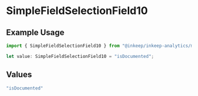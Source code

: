 # SimpleFieldSelectionField10

## Example Usage

```typescript
import { SimpleFieldSelectionField10 } from "@inkeep/inkeep-analytics/models/components";

let value: SimpleFieldSelectionField10 = "isDocumented";
```

## Values

```typescript
"isDocumented"
```